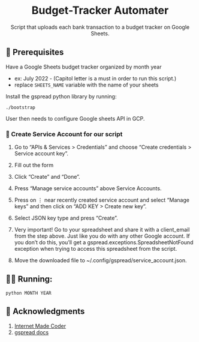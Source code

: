 <div align="center">
  <h1>Budget-Tracker Automater</h1>
  <p>Script that uploads each bank transaction to a budget tracker on Google Sheets.</p>
</div>

## :construction: Prerequisites

Have a Google Sheets budget tracker organized by month year

- ex: July 2022 - (Capitol letter is a must in order to run this script.)
- replace `SHEETS_NAME` variable with the name of your sheets

Install the gspread python library by running:

```
./bootstrap
```

User then needs to configure Google sheets API in GCP.

### :robot: Create Service Account for our script

1. Go to “APIs & Services > Credentials” and choose “Create credentials > Service account key”.

2. Fill out the form

3. Click “Create” and “Done”.

4. Press “Manage service accounts” above Service Accounts.

5. Press on ⋮ near recently created service account and select “Manage keys” and then click on “ADD KEY > Create new key”.

6. Select JSON key type and press “Create”.

7. Very important! Go to your spreadsheet and share it with a client_email from the step above. Just like you do with any other Google account. If you don’t do this, you’ll get a gspread.exceptions.SpreadsheetNotFound exception when trying to access this spreadsheet from the script.

8. Move the downloaded file to ~/.config/gspread/service_account.json.

## :running_man: Running:

```
python MONTH YEAR
```

## :handshake: Acknowledgments

1. <a href="https://www.youtube.com/watch?v=IbdgcUqWSeo&ab_channel=InternetMadeCoder">Internet Made Coder</a>
2. <a href="https://docs.gspread.org/en/latest/oauth2.html#enable-api-access-for-a-project">gspread docs</a>
